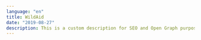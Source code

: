 ```yaml
---
language: "en"
title: WildAid
date: "2019-08-27"
description: This is a custom description for SEO and Open Graph purposes, rather than the default generated excerpt. Simply add a description field to the frontmatter.
---
```


<main role="main">
    <section id="section__hero" className="hero" aria-label="Lion populations are in crisis, and you&apos;re the solution.">
        <component-hero
            content='{
                "headline": "Be the",
                "headlineAlt": "Pride",
                "subheadline": "Lion populations are in crisis, and you&apos;re the solution.",
                "buttonText": "Help Now",
                "url": "#section__take-action",
                "captionText": "Photos by Chris Schmid"
        }'></component-hero>
    </section>
    <section id="section__population" className="population" aria-label="Here&apos;s why lions are in trouble.">
        <component-population
            content='{
                "slides": [
                    {
                        "title": "",
                        "paragraph": "Historically, lions have occupied almost every part of Africa. Today they have disappeared from 94% of this range."
                    },
                    {
                        "title": "bushmeat poaching",
                        "paragraph": "Poaching has severely depleted lions&apos; prey. Lions are also often caught in deadly snares set to illegally trap bushmeat."
                    },
                    {
                        "title": "",
                        "paragraph": "Livestock competes with prey for grazing land. This pushes all predators into closer contact with humans. When livestock is killed, lions are often the first target for revenge killings."
                    },
                    {
                        "title": "human encroachment",
                        "paragraph": "With 350,000 people for every wild lion, there is growing competition for resources like land. Wild habitats are increasingly destroyed to make way for farmland."
                    },
                    {
                        "title": "",
                        "paragraph": "In the last 20 years alone, the number of wild lions has fallen by almost half due to these threats."
                    },
                    {
                        "title": "#bethepride",
                        "paragraph": "60% of Tanzania&apos;s lions still live outside of protected areas. Take action now by scrolling down."
                    }
                ],
                "africaMaps": [
                    {
                        "headline": "Here&apos;s why lions<br/>are in trouble.",
                        "subheadline": "Historic<br/>range",
                        "pic": "africa-image1@2x"
                    },
                    {
                        "headline": "Prey numbers are falling.",
                        "subheadline": "",
                        "pic": "africa-image2@2x"
                    },
                    {
                        "headline": "Humans and lions are in conflict.",
                        "subheadline": "",
                        "pic": "africa-image3@2x"
                    },
                    {
                        "headline": "Human activity is the biggest threat.",
                        "subheadline": "",
                        "pic": "africa-image4@2x"
                    },
                    {
                        "headline": "Lions are in crisis.",
                        "subheadline": "Current<br/>range",
                        "pic": "africa-image5@2x"
                    },
                    {
                        "headline": "Tanzania has 40% of the world&apos;s remaining lions.",
                        "subheadline": "",
                        "pic": "africa-image6@2x"
                    }
                ],
                "africaMapsAriaLabel": "Visual representation of humans and lions in conflict"
        }'></component-population>
    </section>
    <section id="section__video-feature" className="video-feature" aria-label="Subheadline">
        <component-video-feature
            content='{
                "headline": "The Benefits of Lions",
                "subheadline": "Saving lions is good for our economy, our ecology and us.",
                "url": "https://www.youtube.com/embed/O9-RzYbK7q8",
                "title": "iframe title"
        }'></component-video-feature>
    </section>
    <section id="section__take-action" className="take-action" aria-label="Take action">
        <component-take-action
            content='{
                "headline": "Take",
                "headlineAlt": "Action",
                "paragraph": "The best way to help is to tweet at Tanzania&apos;s leaders, influencers and decision makers to #bethepride and save the lion before it&apos;s too late. Start by clicking on a profile below.",
                "buttonText": "View More",
                "buttonTextTwitter": "Send Tweet",
                "people": [{
                        "name": "Dr. John Magufuli",
                        "handle": "@MagufuliJP",
                        "title": "President of Tanzania",
                        "pic": "twitter-magufuli",
                        "personType": "politician"
                    },
                    {
                        "name": "Dr. Hamisi Kigwangalla",
                        "handle": "@HKigwangalla",
                        "title": "Minister of Natural Resources and Tourism",
                        "pic": "twitter-kigwangalla",
                        "personType": "politician"
                    },
                    {
                        "name": "Diamond Platnumz",
                        "handle": "@diamondplatnumz",
                        "title": "Musician",
                        "pic": "twitter-platnumz",
                        "personType": "influencer"
                    },
                    {
                        "name": "Fatma Karume",
                        "handle": "@fatma_karume",
                        "title": "Activist and Lawyer",
                        "pic": "twitter-karume",
                        "personType": "politician"
                    },
                    {
                        "name": "Majaliwa Kassim",
                        "handle": "@majaliwa_kassim",
                        "title": "Prime Minister of Tanzania",
                        "pic": "twitter-kassim",
                        "personType": "politician"
                    },
                    {
                        "name": "Gerson Msigwa",
                        "handle": "@MsigwaGerson",
                        "title": "Director of Presidential Communication",
                        "pic": "twitter-msigwa",
                        "personType": "politician"
                    },
                    {
                        "name": "Jokate Mwegelo",
                        "handle": "@jokateM",
                        "title": "District Commissioner of Kisarawe",
                        "pic": "twitter-mwegelo",
                        "personType": "politician"
                    },
                    {
                        "name": "Masanja",
                        "handle": "@mkandamizaji",
                        "title": "Comedian",
                        "pic": "twitter-masanja",
                        "personType": "influencer"
                    },
                    {
                        "name": "Maria Sarungi Tsehai",
                        "handle": "@mariaSTsehai",
                        "title": "Activist",
                        "pic": "twitter-tsehai",
                        "personType": "influencer"
                    },
                    {
                        "name": "Idris Sultan",
                        "handle": "@IdrisSultan",
                        "title": "Comedian and Writer",
                        "pic": "twitter-sultan",
                        "personType": "influencer"
                    },
                    {
                        "name": "Mwana Fa",
                        "handle": "@mwanaFA",
                        "title": "Rapper",
                        "pic": "twitter-fa",
                        "personType": "influencer"
                    },
                    {
                        "name": "Salama Zalhata Jabir",
                        "handle": "@EceJay",
                        "title": "TV Anchor",
                        "pic": "twitter-jabir",
                        "personType": "influencer"
                    }
                ]
        }'></component-take-action>
    </section>
    <section id="section__simba-ni" className="simba-ni" aria-label="What does the lion mean to you?">
        <component-simba-ni
            content='{
                "headline": "Share the",
                "headlineAlt": "\"Simba Ni\" Video",
                "subheadline": "What does the lion mean to you?",
                "videoUrl": "https://www.youtube.com/embed/4aQwT3n2c1Q",
                "iframeTitle": "iframe title",
                "title": "About the People",
                "paragraph": "In Tanzania it is a symbol that&apos;s inextricably linked with our national identity, representing not just our rich natural heritage, but also the traits we idealise and aim to embody as a nation. Qualities like strength, majesty, power, courage and resilience. To raise awareness about how deeply linked the lion is to our identity, please share the Simba Ni video. And then read about the inspiring individuals featured in the video by clicking on their bios.",
                "buttonText": "About the People",
                "thumbnails": [
                    {
                        "pic": "MrishoMpoto-small",
                        "imageAltText": "Mrisho Mpoto"
                    },
                    {
                        "pic": "EricMajura-small",
                        "imageAltText": "Eric Majura"
                    },
                    {
                        "pic": "DrHamisiKigwangalla-small",
                        "imageAltText": "Dr. Hamisi Kigwangalla"
                    },
                    {
                        "pic": "MohammedDewji-small",
                        "imageAltText": "Mohammed Dewji"
                    },
                    {
                        "pic": "DrBernardKissui-small",
                        "imageAltText": "Dr.Bernard Kissui"
                    },
                    {
                        "pic": "BenjaminFernandes-small",
                        "imageAltText": "Benjamin Fernandes"
                    },
                    {
                        "pic": "NeriaAbdi-small",
                        "imageAltText": "Neria Abdi"
                    },
                    {
                        "pic": "BenPol-small",
                        "imageAltText": "Ben Pol"
                    },
                    {
                        "pic": "SamarahMutahaba-small",
                        "imageAltText": "Samarah Mutahaba"
                    }
                ],
                "people": [
                    {
                        "pic": "MrishoMpoto",
                        "imageAltText": "Mrisho Mpoto",
                        "name": "Mrisho Mpoto",
                        "title": "Poet and Artist",
                        "paragraph": "Mrisho is a renowned poet, actor, director and storyteller whose biggest passion is oral performance of Swahili poetry. Passionate about nature since he was young, Mrisho has long believed that all natural things should be protected and cherished and to this end has penned many songs about the value of nature and impacts of poaching, including the popular \"Deni la Hisani\" (meaning \"debt of courtesy\" in Swahili)."
                    },
                    {
                        "pic": "EricMajura",
                        "imageAltText": "Eric Majura",
                        "name": "Eric Majura",
                        "title": "Mr. Tanzania 2017",
                        "paragraph": "Eric believes he can be described as having the spirit and strength of a lion, because of his unwavering commitment and dedication to bodybuilding – he won Mr. Tanzania after nearly two decades spent perfecting his body. To him, lions are not just important to the environment, but a source of inspiration that people should look to for strength and ambition."
                    },
                    {
                        "pic": "DrHamisiKigwangalla",
                        "imageAltText": "Dr. Hamisi Kigwangalla",
                        "name": "Dr. Hamisi Kigwangalla",
                        "title": "Minister of Natural Resources and Tourism",
                        "paragraph": "Dr. Kigwangalla is a medical doctor, author and MP for Nzega constituency since 2010. He was deputy Minister of Health from 2015 until his current appointment. As Minister of Natural Resources and Tourism, he has expanded the number of National Parks in the country from 16 to 21, started the \"Pori Kwa Pori\" campaign to tackle illegal logging in forest reserves, and has initiated a campaign to increase domestic wildlife tourism."
                    },
                    {
                        "pic": "MohammedDewji",
                        "imageAltText": "Mohammed Dewji",
                        "name": "Mohammed Dewji",
                        "title": "Business Mogul and Philanthropist",
                        "paragraph": "Mohammed is the president of MeTL, a pan-African conglomerate with interests across multiple industries and the owner of the Simba Sports Club football team. In 2016, Mohammed signed the Giving Pledge, a commitment to donate at least half his fortune to philanthropic causes. In Tanzania he has donated to several causes such as education, health and community development. As a WildAid ambassador he has also lent his voice to supporting wildlife conservation."
                    },
                    {
                        "pic": "DrBernardKissui",
                        "imageAltText": "Dr.Bernard Kissui",
                        "name": "Dr.Bernard Kissui",
                        "title": "Lion Researcher",
                        "paragraph": "Renowned in the field of lion conservation, Dr. Kissui started the Tarangire Lion Project as a PhD student and continues to run it to this day. Having worked for years in the Serengeti National Park and Ngorongro Conservation Area, he is passionate about understanding the drivers behind human-lion conflict and works closely with pastoralist communities to help reduce lion depredations through various mitigation measures."
                    },
                    {
                        "pic": "BenjaminFernandes",
                        "imageAltText": "Benjamin Fernandes",
                        "name": "Benjamin Fernandes",
                        "title": "Entrepreneur",
                        "paragraph": "Lion Conflict Officer",
                        "paragraph": "A tech whizzkid who graduated from Stanford in the USA, Benjamin is something of a youth icon, having left the lucrative US job market to return home to Tanzania to start his own award-winning financial services company called NALA. He is not only an advocate for visiting Tanzania&apos;s National Parks, having hosted nearly 1,000 guests there, but was also inspired to name his company after a lioness because of the role female lions play in providing for their families."
                    },
                    {
                        "pic": "NeriaAbdi",
                        "imageAltText": "Neria Abdi",
                        "name": "Neria Abdi",
                        "title": "Lion Conflict Officer",
                        "paragraph": "Neria is one of only two female conflict officers working for the Ruaha Carnivore Project, a job that comes with its shares of challenges. Neria is often the first responder after any carnivore – not just lions - has attacked cattle in communities fringing Ruaha National Park. Despite the high pressure situations she must often defuse, Neria loves her job and has become a figure of respect and authority in her community because of it."
                    },
                    {
                        "pic": "BenPol",
                        "imageAltText": "Ben Pol",
                        "name": "Ben Pol",
                        "title": "Singer-songwriter",
                        "paragraph": "Often called an \"R & B prodigy\", Ben uses his unique voice to not just sing chart-busting songs, but also to speak out against the illegal wildlife trade and impress upon his millions of fans the importance of visiting Tanzania&apos;s National Parks. A long-time WildAid ambassador, Ben has starred in video messaging and mini-documentaries on lions and elephants."
                    },
                    {
                        "pic": "SamarahMutahaba",
                        "imageAltText": "Samarah Mutahaba",
                        "name": "Samarah Mutahaba",
                        "title": "Student",
                        "paragraph": "Ten-year-old Samarah has loved lions pretty much her entire life. She remembers seeing a lion taking a stroll in the Ngorongoro Crater and thinking they deserved to have the freedom to walk around, breathe fresh air and be with their families. \"Lions are magnificent,\" she says \"and unique and God&apos;s creation\" and hopes they will still be around for her children and grandchildren for generations to come."
                    }
                ]
        }'></component-simba-ni>
    </section>
    <section id="section__unsung-heroes" className="unsung-heroes" aria-label="Celebrating the people making a difference.">
        <component-unsung-heroes
            content='{
                "headline": "Conservation&apos;s Unsung Heroes",
                "subheadline": "Celebrating the people making a difference.",
                "videos": [
                    {
                        "title": "iframe Yamat Lengai",
                        "url": "https://www.youtube.com/embed/O9-RzYbK7q8"
                    },
                    {
                        "title": "iframe Stefano Asicheka",
                        "url": "https://www.youtube.com/embed/MS2WLeEhQGI"
                    },
                    {
                        "title": "iframe Neria Abdi",
                        "url": "https://www.youtube.com/embed/WR5-DREoVes"
                    },
                    {
                        "title": "iframe Mandela and Julius",
                        "url": "https://www.youtube.com/embed/1rt9nrhAWSE"
                    },
                ],
                "people": [
                    {
                        "name": "Yamat Lengai",
                        "title": "Monitoring and Evaluation Officer"
                    },
                    {
                        "name": "Stefano Asicheka",
                        "title": "Community Liaison Officer"
                    },
                    {
                        "name": "Neria Abdi",
                        "title": "Lion Conflict Officer"
                    },
                    {
                        "name": "Mandela and Julius",
                        "title": "Lion Defenders"
                    }
                ],
                "slides": [
                    {
                        "url": "https://i3.ytimg.com/vi/O9-RzYbK7q8/maxresdefault.jpg",
                        "name": "Yamat Lengai",
                        "title": "Monitoring and Evaluation Officer",
                        "imageAltText": "Yamat Lengai Video"
                    },
                    {
                        "url": "https://i3.ytimg.com/vi/MS2WLeEhQGI/maxresdefault.jpg",
                        "name": "Stefano Asicheka",
                        "title": "Community Liaison Officer",
                        "imageAltText": "Stefano Asicheka Video"
                    },
                    {
                        "url": "https://i3.ytimg.com/vi/WR5-DREoVes/maxresdefault.jpg",
                        "name": "Neria Abdi",
                        "title": "Lion Conflict Officer",
                        "imageAltText": "Neria Abdi"
                    },
                    {
                        "url": "https://i3.ytimg.com/vi/1rt9nrhAWSE/maxresdefault.jpg",
                        "name": "Mandela and Julius",
                        "title": "Lion Defenders",
                        "imageAltText": "Mandela and Julius Video"
                    }
                ],
                "paragraph": "<p>Yamat. Neria. Julius. Mandela. Bernard. Stefano. Kirerenjo. You might not recognise these names, but they are our heroes and we hope they&apos;ll be yours – they are the ordinary men and women working day (and sometimes night) in wildlife conservation, doing their bit to protect Tanzania&apos;s lions and their environment. Our series highlighting <em>Conservation&apos;s Unsung Heroes</em> pays tribute to the often overlooked, rarely seen people who play a pivotal role in not only conserving this beloved species but also in helping the communities who bear the brunt of living alongside them.</p><p>That could be lion defenders like Julius and Mandela, working to prevent traditional lion hunts; or working mother Yamat, gathering invaluable data that helps her organization make effective decisions on preventing lion attacks; or Kirerenjo, who educates pastoralists about grazing their livestock more efficiently and less harmfully to lion habitat. Please watch our hero videos and then leave them a message of support.</p>",
                "lionImageAlt": "Lion"
        }'></component-unsung-heroes>
    </section>
    <section id="section__lion-life" className="lion-life" aria-label="Lion in my life">
        <component-lion-life
            content='{
                "headline": "Lion in<br>My Life",
                "paragraph": "<p>We see the lion motif everywhere, from our currency notes to kangas, t-shirts to trinkets. It is a sacred symbol, part of our history and mythology, so deeply embedded into our nation&apos;s cultural fabric that we rarely even notice it anymore. But now we want you to show us that overlooked, long-forgotten lion in your life by taking a photograph any time you notice something with a lion on it – it could be a keychain, a painting, a poster, a t-shirt, a tattoo even! – and post it to Instagram using the hashtags #lioninmylife and #bethepride.</p><p>Tell us in one sentence what the lion means to you and you will be entered into a raffle draw. The winner gets an all-expenses paid safari trip to the Serengeti in Tanzania to see lions IRL, where you&apos;ll be put up at Alex Walker&apos;s Serian&apos;s beautiful Serengeti Lamai lodge. For full list of terms and conditions, see <a href=\"https://www.instagram.com/wildaidafrica\">here</a>.</p>",
                "buttonText": "Share Yours",
                "buttonUrl": "https://www.instagram.com/wildaidafrica"
        }'></component-lion-life>
    </section>
    <section id="section__learn" className="learn" aria-label="Read about the threats facing lions.">
        <component-learn
            content='{
                "headline": "To Learn More",
                "subheadline": "Read about the threats facing lions.",
                "links": [
                    {
                        "text": "Let lions live report | Panthera & WildAid",
                        "href": "https://letlionslive.org"
                    },
                    {
                        "text": "Learning to share the savannah with big animals | AP",
                        "href": "https://apnews.com/5313930d153744f29cb5bf8cb820738c"
                    },
                    {
                        "text": "Where lions once ruled, they are now quietly disappearing | National Geographic",
                        "href": "https://www.nationalgeographic.com/animals/2019/07/lion-numbers-halved-since-original-lion-king/"
                    },
                    {
                        "text": "Simba&apos;s future depends on putting communities at the forefront of lion conservation | Mongabay",
                        "href": "https://news.mongabay.com/2019/07/simbas-future-depends-on-putting-communities-at-the-forefront-of-lion-conservation-commentary/"
                    },
                    {
                        "text": "The lions of the Serengeti | Africa Geographic",
                        "href": "https://africageographic.com/blog/the-lions-of-the-serengeti/"
                    },
                    {
                        "text": "Lion defenders: How Tanzania stopped 90% of hunts in a national park | Independent",
                        "href": "https://www.independent.co.uk/travel/africa/tanzania-animal-conservation-project-stopped-hunts-lion-defenders-ruaha-national-park-a8229161.html"
                    },
                    {
                        "text": "It&apos;s Sarabi&apos;s pride, Mufasa just lives there: a biologist on The Lion King | The Conversation",
                        "href": "http://theconversation.com/its-sarabis-pride-mufasa-just-lives-there-a-biologist-on-the-lion-king-120660"
                    },
                    {
                        "text": "The truth about lions | Smithsonian.com",
                        "href": "https://www.smithsonianmag.com/science-nature/the-truth-about-lions-11558237/"
                    },
                    {
                        "text": "Nine lions found dead in Serengeti | The Citizen",
                        "href": "https://www.thecitizen.co.tz/news/Nine-lions-found-dead-in-Serengeti/1840340-4591868-h03c04z/index.html"
                    },
                    {
                        "text": "Why poison is a growing threat to Africa&apos;s wildlife | National Geographic",
                        "href": "https://www.nationalgeographic.com/magazine/2018/08/poisoning-africa-kenya-maasai-pesticides-lions-poachers-conservationists/"
                    },
                    {
                        "text": "Living with lions | National Geographic",
                        "href": "https://www.nationalgeographic.com/magazine/2013/08/lion-conservation/"
                    },
                    {
                        "text": "The short happy life of a Serengeti lion | National Geographic",
                        "href": "https://www.nationalgeographic.com/magazine/2013/08/serengeti-lions/"
                    },
                    {
                        "text": "Lions like to cuddle too | Plos",
                        "href": "https://blogs.plos.org/everyone/2013/09/04/lions-like-to-cuddle-too/"
                    }
                ],
                "buttonText": "View More"
        }'></component-learn>
    </section>
    <section id="section__partners" className="partners" aria-label="Partners">
        <component-partners
            content='{
                "headline": "Partners",
                "logos": [
                    {
                        "url": "https://www.lionrecoveryfund.org",
                        "altText": "Lion Recover Fund",
                        "pic": "partners-lion-recovery-fund"
                    },
                    {
                        "url": "https://www.tanzaniatourism.go.tz/en",
                        "altText": "Tanzania Tourism Board",
                        "pic": "partners-tanzania-tourist-board"
                    },
                    {
                        "url": "http://www.coastal.co.tz",
                        "altText": "Coastal Aviation",
                        "pic": "partners-coastal-aviation"
                    },
                    {
                        "url": "https://serian.com",
                        "altText": "Alex Walker’s Serian",
                        "pic": "partners-alex-walkers-serian"
                    },
                    {
                        "url": "https://www.ruahacarnivoreproject.com",
                        "altText": "Ruaha Carnivore Project",
                        "pic": "partners-ruaha-carnivore-project"
                    },
                    {
                        "url": "http://kopelion.org",
                        "altText": "Kope Lion",
                        "pic": "partners-kope-lion"
                    },
                    {
                        "url": "https://tarangirelion.weebly.com/about.html",
                        "altText": "Tarangire Lion Research Initiative",
                        "pic": "partners-tarangire"
                    },
                    {
                        "url": "https://africanpeoplewildlife.org",
                        "altText": "Tanzania People & Wildlife",
                        "pic": "partners-tanzania-people-wildlife"
                    }
                ]
        }'></component-partners>
    </section>
</main>
<footer role="contentinfo">
    <component-footer
        content='{
            "links": [
                {
                    "text": "About the Crisis",
                    "href": "#section__population"
                },
                {
                    "text": "Take Action",
                    "href": "#section__take-action"
                },
                {
                    "text": "Share Simba Ni",
                    "href": "#section__simba-ni"
                },
                {
                    "text": "Unsung Heroes",
                    "href": "#section__unsung-heroes"
                },
                {
                    "text": "Lion in My Life",
                    "href": "#section__lion-life"
                },
                {
                    "text": "In the Media",
                    "href": "#section__media"
                },
                {
                    "text": "To Learn More",
                    "href": "#section__learn"
                },
                {
                    "text": "Partners",
                    "href": "#section__partners"
                }
            ],
            "icons": [
                {
                    "url": "#section__hero",
                    "pic": "icon-logo",
                    "altText": "WildAid Logo"
                },
                {
                    "url": "https://www.instagram.com/wildaidafrica",
                    "pic": "icon-instagram",
                    "altText": "WildAid Instagram Icon"
                },
                {
                    "url": "https://www.facebook.com/wildaidafrica",
                    "pic": "icon-facebook",
                    "altText": "WildAid Facebook Icon"
                },
                {
                    "url": "https://twitter.com/WildAidAfrica",
                    "pic": "icon-twitter",
                    "altText": "WildAid Twitter Icon"
                }
            ],
            "title": "Contact",
            "address": "333 Pine Street<br />Suite 300<br />San Francisco, CA 94104 USA",
            "addressOther": "tanzania@wildaid.org<br />+1 (415) 834-3174",
            "paragraph": "Special thanks to Chris Schmid for photography.",
            "privacyURL": "https://wildaid.org/privacy-policy/",
            "privacyText": "Privacy Policy",
            "copyright": "&nbsp;|&nbsp;Copyright &copy; 2019 WildAid. All rights reserved."
    }'></component-footer>
</footer>


